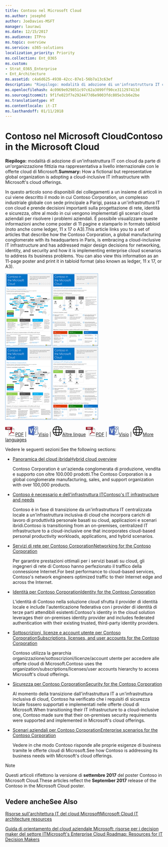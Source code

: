 ```yaml
---
title: Contoso nel Microsoft Cloud
ms.author: josephd
author: JoeDavies-MSFT
manager: laurawi
ms.date: 12/15/2017
ms.audience: ITPro
ms.topic: overview
ms.service: o365-solutions
localization_priority: Priority
ms.collection: Ent_O365
ms.custom:
- Strat_O365_Enterprise
- Ent_Architecture
ms.assetid: c4a6d625-4938-42cc-87e1-56b7a13c63ef
description: "Riepilogo: modalità di adozione di un'infrastruttura IT con cloud da parte di un'organizzazione fittizia ma rappresentativa a livello internazionale con le offerte cloud di Microsoft."
ms.openlocfilehash: 4c0969e929851c97c62a3099ff90ce311297413d
ms.sourcegitcommit: 9f1fe023f7e2924477d6e9003fdc805e3cb6e2be
ms.translationtype: HT
ms.contentlocale: it-IT
ms.lasthandoff: 01/11/2018
---
```

# <a name="contoso-in-the-microsoft-cloud"></a><span data-ttu-id="17f12-103">Contoso nel Microsoft Cloud</span><span class="sxs-lookup"><span data-stu-id="17f12-103">Contoso in the Microsoft Cloud</span></span>

 <span data-ttu-id="17f12-104">**Riepilogo:** modalità di adozione di un'infrastruttura IT con cloud da parte di un'organizzazione fittizia ma rappresentativa a livello internazionale con le offerte cloud di Microsoft.</span><span class="sxs-lookup"><span data-stu-id="17f12-104">**Summary:** How a fictional but representative global organization is adopting a cloud-inclusive IT infrastructure with Microsoft's cloud offerings.</span></span>
  
<span data-ttu-id="17f12-p101">In questo articolo sono disponibili dei collegamenti a un insieme di articoli in cui viene descritto il modo in cui Contoso Corporation, un complesso industriale globale con sede principale a Parigi, passa a un'infrastruttura IT con cloud e prende decisioni importanti sulla progettazione di rete, identità e sicurezza, oltre al modo in cui vengono implementati gli scenari cloud aziendali per risolvere i problemi aziendali. È possibile visualizzare queste informazioni anche come poster di 11 pagine e stamparlo in formato tabloid (noto anche come ledger, 11 x 17 o A3).</span><span class="sxs-lookup"><span data-stu-id="17f12-p101">This article links you to a set of articles that describe how the Contoso Corporation, a global manufacturing conglomerate with its headquarters in Paris, is embracing a cloud-inclusive IT infrastructure and has addressed major design decisions for networking, identity, and security and how it is implementing enterprise cloud scenarios to address its business problems. You can also view this information as an 11-page poster and print it in tabloid format (also known as ledger, 11 x 17, or A3).</span></span>
  
<span data-ttu-id="17f12-107">[![Immagine cursore di Contoso nel poster di Microsoft Cloud.](images/Contoso_Poster/Thumbnail.png)](https://www.microsoft.com/download/details.aspx?id=54427)</span><span class="sxs-lookup"><span data-stu-id="17f12-107">[![Thumb image of the Contoso in the Microsoft Cloud poster.](images/Contoso_Poster/Thumbnail.png)](https://www.microsoft.com/download/details.aspx?id=54427)</span></span>
  
<span data-ttu-id="17f12-108">![File PDF](images/Common_Images/PDFIcon.png)[PDF](https://go.microsoft.com/fwlink/p/?linkid=842085)  | ![File Visio](images/Common_Images/VisioIcon.png)[Visio](https://go.microsoft.com/fwlink/p/?linkid=842086)  | ![Visualizzare una pagina con le versioni in altre lingue](images/Common_Images/GlobeIcon.png)[Altre lingue](https://www.microsoft.com/download/details.aspx?id=54427)</span><span class="sxs-lookup"><span data-stu-id="17f12-108">![PDF file](images/Common_Images/PDFIcon.png)[PDF](https://go.microsoft.com/fwlink/p/?linkid=842085)  | ![Visio file](images/Common_Images/VisioIcon.png)[Visio](https://go.microsoft.com/fwlink/p/?linkid=842086)  | ![See a page with versions in additional languages](images/Common_Images/GlobeIcon.png)[More languages](https://www.microsoft.com/download/details.aspx?id=54427)</span></span>
  
<span data-ttu-id="17f12-109">Vedere le seguenti sezioni:</span><span class="sxs-lookup"><span data-stu-id="17f12-109">See the following sections:</span></span>
  
- [<span data-ttu-id="17f12-110">Panoramica del cloud ibrida</span><span class="sxs-lookup"><span data-stu-id="17f12-110">Hybrid cloud overview</span></span>](hybrid-cloud-overview.md)
    
    <span data-ttu-id="17f12-111">Contoso Corporation è un'azienda conglomerata di produzione, vendita e supporto con oltre 100.000 prodotti.</span><span class="sxs-lookup"><span data-stu-id="17f12-111">The Contoso Corporation is a global conglomerate manufacturing, sales, and support organization with over 100,000 products.</span></span>
    
- [<span data-ttu-id="17f12-112">Contoso è necessario e dell'infrastruttura IT</span><span class="sxs-lookup"><span data-stu-id="17f12-112">Contoso's IT infrastructure and needs</span></span>](contoso-it-infrastructure-and-needs.md)
    
    <span data-ttu-id="17f12-113">Contoso è in fase di transizione da un'infrastruttura IT centralizzata locale a un'infrastruttura inclusiva di cloud che incorpora carichi di lavoro di produttività personale basati su cloud, applicazioni e scenari ibridi.</span><span class="sxs-lookup"><span data-stu-id="17f12-113">Contoso is transitioning from an on-premises, centralized IT infrastructure to a cloud-inclusive one that incorporates cloud-based personal productivity workloads, applications, and hybrid scenarios.</span></span>
    
- [<span data-ttu-id="17f12-114">Servizi di rete per Contoso Corporation</span><span class="sxs-lookup"><span data-stu-id="17f12-114">Networking for the Contoso Corporation</span></span>](networking-for-the-contoso-corporation.md)
    
    <span data-ttu-id="17f12-115">Per garantire prestazioni ottimali per i servizi basati su cloud, gli ingegneri di rete di Contoso hanno perfezionato il traffico della connessione Internet.</span><span class="sxs-lookup"><span data-stu-id="17f12-115">For best performance to cloud-based services, Contoso's network engineers optimized traffic to their Internet edge and across the Internet.</span></span>
    
- [<span data-ttu-id="17f12-116">Identità per Contoso Corporation</span><span class="sxs-lookup"><span data-stu-id="17f12-116">Identity for the Contoso Corporation</span></span>](identity-for-the-contoso-corporation.md)
    
    <span data-ttu-id="17f12-117">L'identità di Contoso nella soluzione cloud sfrutta il provider di identità locale e include l'autenticazione federativa con i provider di identità di terze parti attendibili esistenti.</span><span class="sxs-lookup"><span data-stu-id="17f12-117">Contoso's identity in the cloud solution leverages their on-premises identity provider and includes federated authentication with their existing trusted, third-party identity providers.</span></span>
    
- [<span data-ttu-id="17f12-118">Sottoscrizioni, licenze e account utente per Contoso Corporation</span><span class="sxs-lookup"><span data-stu-id="17f12-118">Subscriptions, licenses, and user accounts for the Contoso Corporation</span></span>](subscriptions-licenses-and-user-accounts-for-the-contoso-corporation.md)
    
    <span data-ttu-id="17f12-119">Contoso utilizza la gerarchia organizzazione/sottoscrizioni/licenze/account utente per accedere alle offerte cloud di Microsoft.</span><span class="sxs-lookup"><span data-stu-id="17f12-119">Contoso uses the organization/subscriptions/licenses/user accounts hierarchy to access Microsoft's cloud offerings.</span></span>
    
- [<span data-ttu-id="17f12-120">Sicurezza per Contoso Corporation</span><span class="sxs-lookup"><span data-stu-id="17f12-120">Security for the Contoso Corporation</span></span>](security-for-the-contoso-corporation.md)
    
    <span data-ttu-id="17f12-121">Al momento della transizione dall'infrastruttura IT a un'infrastruttura inclusiva di cloud, Contoso ha verificato che i requisiti di sicurezza locale fossero supportati e implementati nelle offerte cloud di Microsoft.</span><span class="sxs-lookup"><span data-stu-id="17f12-121">When transitioning their IT infrastructure to a cloud-inclusive one, Contoso made sure that their on-premises security requirements were supported and implemented in Microsoft's cloud offerings.</span></span>
    
- [<span data-ttu-id="17f12-122">Scenari aziendali per Contoso Corporation</span><span class="sxs-lookup"><span data-stu-id="17f12-122">Enterprise scenarios for the Contoso Corporation</span></span>](enterprise-scenarios-for-the-contoso-corporation.md)
    
    <span data-ttu-id="17f12-123">Vedere in che modo Contoso risponde alle proprie esigenze di business tramite le offerte cloud di Microsoft.</span><span class="sxs-lookup"><span data-stu-id="17f12-123">See how Contoso is addressing its business needs with Microsoft's cloud offerings.</span></span>
    
> [!NOTE]
> <span data-ttu-id="17f12-124">Questi articoli riflettono la versione di **settembre 2017** del poster Contoso in Microsoft Cloud.</span><span class="sxs-lookup"><span data-stu-id="17f12-124">These articles reflect the **September 2017** release of the Contoso in the Microsoft Cloud poster.</span></span>
  
## <a name="see-also"></a><span data-ttu-id="17f12-125">Vedere anche</span><span class="sxs-lookup"><span data-stu-id="17f12-125">See Also</span></span>

[<span data-ttu-id="17f12-126">Risorse sull'architettura IT del cloud Microsoft</span><span class="sxs-lookup"><span data-stu-id="17f12-126">Microsoft Cloud IT architecture resources</span></span>](microsoft-cloud-it-architecture-resources.md)

<span data-ttu-id="17f12-127">[Guida di orientamento del cloud aziendale Microsoft: risorse per i decision maker del settore IT]((https://sway.com/FJ2xsyWtkJc2taRD))</span><span class="sxs-lookup"><span data-stu-id="17f12-127">[Microsoft's Enterprise Cloud Roadmap: Resources for IT Decision Makers]((https://sway.com/FJ2xsyWtkJc2taRD))</span></span>




